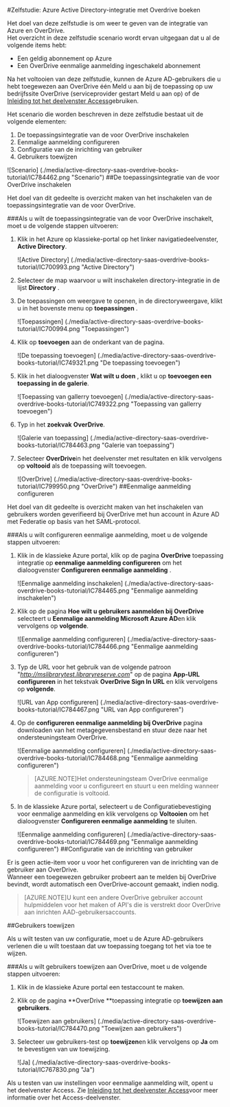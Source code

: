 <properties 
    pageTitle="Zelfstudie: Azure Active Directory-integratie met Overdrive boeken | Microsoft Azure" 
    description="Leer hoe u Overdrive boeken gebruiken met Azure Active Directory om te schakelen van eenmalige aanmelding, geautomatiseerde inrichting en meer." 
    services="active-directory" 
    authors="jeevansd"  
    documentationCenter="na" 
    manager="femila"/>
<tags 
    ms.service="active-directory" 
    ms.devlang="na" 
    ms.topic="article" 
    ms.tgt_pltfrm="na" 
    ms.workload="identity" 
    ms.date="09/29/2016" 
    ms.author="jeedes" />

#<a name="tutorial-azure-active-directory-integration-with-overdrive-books"></a>Zelfstudie: Azure Active Directory-integratie met Overdrive boeken
  
Het doel van deze zelfstudie is om weer te geven van de integratie van Azure en OverDrive.  
Het overzicht in deze zelfstudie scenario wordt ervan uitgegaan dat u al de volgende items hebt:

-   Een geldig abonnement op Azure
-   Een OverDrive eenmalige aanmelding ingeschakeld abonnement
  
Na het voltooien van deze zelfstudie, kunnen de Azure AD-gebruikers die u hebt toegewezen aan OverDrive één Meld u aan bij de toepassing op uw bedrijfssite OverDrive (serviceprovider gestart Meld u aan op) of de [Inleiding tot het deelvenster Access](active-directory-saas-access-panel-introduction.md)gebruiken.
  
Het scenario die worden beschreven in deze zelfstudie bestaat uit de volgende elementen:

1.  De toepassingsintegratie van de voor OverDrive inschakelen
2.  Eenmalige aanmelding configureren
3.  Configuratie van de inrichting van gebruiker
4.  Gebruikers toewijzen

![Scenario] (./media/active-directory-saas-overdrive-books-tutorial/IC784462.png "Scenario")
##<a name="enabling-the-application-integration-for-overdrive"></a>De toepassingsintegratie van de voor OverDrive inschakelen
  
Het doel van dit gedeelte is overzicht maken van het inschakelen van de toepassingsintegratie van de voor OverDrive.

###<a name="to-enable-the-application-integration-for-overdrive-perform-the-following-steps"></a>Als u wilt de toepassingsintegratie van de voor OverDrive inschakelt, moet u de volgende stappen uitvoeren:

1.  Klik in het Azure op klassieke-portal op het linker navigatiedeelvenster, **Active Directory**.

    ![Active Directory] (./media/active-directory-saas-overdrive-books-tutorial/IC700993.png "Active Directory")

2.  Selecteer de map waarvoor u wilt inschakelen directory-integratie in de lijst **Directory** .

3.  De toepassingen om weergave te openen, in de directoryweergave, klikt u in het bovenste menu op **toepassingen** .

    ![Toepassingen] (./media/active-directory-saas-overdrive-books-tutorial/IC700994.png "Toepassingen")

4.  Klik op **toevoegen** aan de onderkant van de pagina.

    ![De toepassing toevoegen] (./media/active-directory-saas-overdrive-books-tutorial/IC749321.png "De toepassing toevoegen")

5.  Klik in het dialoogvenster **Wat wilt u doen** , klikt u op **toevoegen een toepassing in de galerie**.

    ![Toepassing van gallerry toevoegen] (./media/active-directory-saas-overdrive-books-tutorial/IC749322.png "Toepassing van gallerry toevoegen")

6.  Typ in het **zoekvak** **OverDrive**.

    ![Galerie van toepassing] (./media/active-directory-saas-overdrive-books-tutorial/IC784463.png "Galerie van toepassing")

7.  Selecteer **OverDrive**in het deelvenster met resultaten en klik vervolgens op **voltooid** als de toepassing wilt toevoegen.

    ![OverDrive] (./media/active-directory-saas-overdrive-books-tutorial/IC799950.png "OverDrive")
##<a name="configuring-single-sign-on"></a>Eenmalige aanmelding configureren
  
Het doel van dit gedeelte is overzicht maken van het inschakelen van gebruikers worden geverifieerd bij OverDrive met hun account in Azure AD met Federatie op basis van het SAML-protocol.

###<a name="to-configure-single-sign-on-perform-the-following-steps"></a>Als u wilt configureren eenmalige aanmelding, moet u de volgende stappen uitvoeren:

1.  Klik in de klassieke Azure portal, klik op de pagina **OverDrive** toepassing integratie op **eenmalige aanmelding configureren** om het dialoogvenster **Configureren eenmalige aanmelding** .

    ![Eenmalige aanmelding inschakelen] (./media/active-directory-saas-overdrive-books-tutorial/IC784465.png "Eenmalige aanmelding inschakelen")

2.  Klik op de pagina **Hoe wilt u gebruikers aanmelden bij OverDrive** selecteert u **Eenmalige aanmelding Microsoft Azure AD**en klik vervolgens op **volgende**.

    ![Eenmalige aanmelding configureren] (./media/active-directory-saas-overdrive-books-tutorial/IC784466.png "Eenmalige aanmelding configureren")

3.  Typ de URL voor het gebruik van de volgende patroon "*http://mslibrarytest.libraryreserve.com*" op de pagina **App-URL configureren** in het tekstvak **OverDrive Sign In URL** en klik vervolgens op **volgende**.

    ![URL van App configureren] (./media/active-directory-saas-overdrive-books-tutorial/IC784467.png "URL van App configureren")

4.  Op de **configureren eenmalige aanmelding bij OverDrive** pagina downloaden van het metagegevensbestand en stuur deze naar het ondersteuningsteam OverDrive.

    ![Eenmalige aanmelding configureren] (./media/active-directory-saas-overdrive-books-tutorial/IC784468.png "Eenmalige aanmelding configureren")

    >[AZURE.NOTE]Het ondersteuningsteam OverDrive eenmalige aanmelding voor u configureert en stuurt u een melding wanneer de configuratie is voltooid.

5.  In de klassieke Azure portal, selecteert u de Configuratiebevestiging voor eenmalige aanmelding en klik vervolgens op **Voltooien** om het dialoogvenster **Configureren eenmalige aanmelding** te sluiten.

    ![Eenmalige aanmelding configureren] (./media/active-directory-saas-overdrive-books-tutorial/IC784469.png "Eenmalige aanmelding configureren")
##<a name="configuring-user-provisioning"></a>Configuratie van de inrichting van gebruiker
  
Er is geen actie-item voor u voor het configureren van de inrichting van de gebruiker aan OverDrive.  
Wanneer een toegewezen gebruiker probeert aan te melden bij OverDrive bevindt, wordt automatisch een OverDrive-account gemaakt, indien nodig.

>[AZURE.NOTE]U kunt een andere OverDrive gebruiker account hulpmiddelen voor het maken of API's die is verstrekt door OverDrive aan inrichten AAD-gebruikersaccounts.

##<a name="assigning-users"></a>Gebruikers toewijzen
  
Als u wilt testen van uw configuratie, moet u de Azure AD-gebruikers verlenen die u wilt toestaan dat uw toepassing toegang tot het via toe te wijzen.

###<a name="to-assign-users-to-overdrive-perform-the-following-steps"></a>Als u wilt gebruikers toewijzen aan OverDrive, moet u de volgende stappen uitvoeren:

1.  Klik in de klassieke Azure portal een testaccount te maken.

2.  Klik op de pagina **OverDrive **toepassing integratie op **toewijzen aan gebruikers**.

    ![Toewijzen aan gebruikers] (./media/active-directory-saas-overdrive-books-tutorial/IC784470.png "Toewijzen aan gebruikers")

3.  Selecteer uw gebruikers-test op **toewijzen**en klik vervolgens op **Ja** om te bevestigen van uw toewijzing.

    ![Ja] (./media/active-directory-saas-overdrive-books-tutorial/IC767830.png "Ja")
  
Als u testen van uw instellingen voor eenmalige aanmelding wilt, opent u het deelvenster Access. Zie [Inleiding tot het deelvenster Access](active-directory-saas-access-panel-introduction.md)voor meer informatie over het Access-deelvenster.